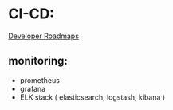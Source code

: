 # CI-CD:

[ Developer Roadmaps ](https://roadmap.sh/devops/projects)

## monitoring:
- prometheus
- grafana
- ELK stack ( elasticsearch, logstash, kibana )
